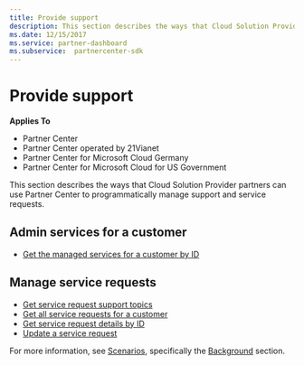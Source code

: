 ```yaml
---
title: Provide support
description: This section describes the ways that Cloud Solution Provider partners can use the Partner Center to programmatically manage support and service requests.
ms.date: 12/15/2017
ms.service: partner-dashboard
ms.subservice:  partnercenter-sdk
---
```


# Provide support

**Applies To**

- Partner Center
- Partner Center operated by 21Vianet
- Partner Center for Microsoft Cloud Germany
- Partner Center for Microsoft Cloud for US Government

This section describes the ways that Cloud Solution Provider partners can use Partner Center to programmatically manage support and service requests.

## Admin services for a customer

- [Get the managed services for a customer by ID](get-the-managed-services-for-a-customer-by-id.md)

## Manage service requests

- [Get service request support topics](get-service-request-support-topics--pending-.md)
- [Get all service requests for a customer](get-all-service-requests-for-a-customer.md)
- [Get service request details by ID](get-service-request-details-by-id.md)
- [Update a service request](update-a-service-request.md)

For more information, see [Scenarios](scenarios.md), specifically the [Background](scenarios.md#background) section.
